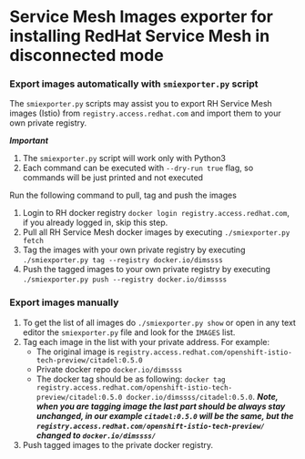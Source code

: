 # Service Mesh Images exporter for installing RedHat Service Mesh in disconnected mode


### Export images automatically with `smiexporter.py` script
The `smiexporter.py` scripts may assist you to export RH Service Mesh images (Istio) from `registry.access.redhat.com` and import them to your
own private registry. 

***Important***
1. The `smiexporter.py` script will work only with Python3
2. Each command can be executed with `--dry-run true` flag, so commands will be just printed and not executed

Run the following command to pull, tag and push the images
1. Login to RH docker registry `docker login registry.access.redhat.com`, if you already logged in, skip this step.
2. Pull all RH Service Mesh docker images by executing `./smiexporter.py fetch`
3. Tag the images with your own private registry by executing `./smiexporter.py tag --registry docker.io/dimssss`
4. Push the tagged images to your own private registry by executing `./smiexporter.py push --registry docker.io/dimssss` 

### Export images manually
1. To get the list of all images do  `./smiexporter.py show` or open in any text editor the `smiexporter.py` file and look for the `IMAGES` list. 
2. Tag each image in the list with your private address. For example:
      - The original image is `registry.access.redhat.com/openshift-istio-tech-preview/citadel:0.5.0` 
      - Private docker repo `docker.io/dimssss`
      - The docker tag should be as following: `docker tag registry.access.redhat.com/openshift-istio-tech-preview/citadel:0.5.0 docker.io/dimssss/citadel:0.5.0`. ***Note, when you are tagging image the last part should be always stay unchanged, in our example `citadel:0.5.0` will be the same, but the `registry.access.redhat.com/openshift-istio-tech-preview/` changed to `docker.io/dimssss/`***
3. Push tagged images to the private docker registry.